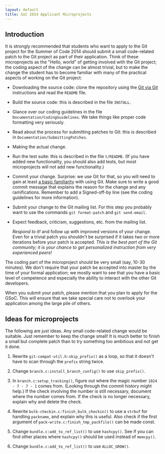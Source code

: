```yaml
---
layout: default
title: SoC 2014 Applicant Microprojects
---
```


## Introduction

It is strongly recommended that students who want to apply to the Git
project for the Summer of Code 2014 should submit a small code-related
patch to the Git project as part of their application.  Think of these
microprojects as the "Hello, world" of getting involved with the Git
project; the coding aspect of the change can be almost trivial, but to
make the change the student has to become familiar with many of the
practical aspects of working on the Git project:

* Downloading the source code: clone the repository using the
  [Git via Git](http://git-scm.com/downloads) instructions and read
  the `README` file.

* Build the source code: this is described in the file `INSTALL`.

* Glance over our coding guidelines in the file
  `Documentation/CodingGuidelines`.  We take things like proper code
  formatting very seriously.

* Read about the process for submitting patches to Git: this is
  described in `Documentation/SubmittingPatches`.

* Making the actual change.

* Run the test suite: this is described in the file `t/README`.  (If
  you have added new functionality, you should also add tests, but
  most microprojects will not add new functionality.)

* Commit your change.  Surprise: we use Git for that, so you will need
  to gain at least
  [a basic familiarity](http://git-scm.com/documentation) with using
  Git.  Make sure to write a good commit message that explains the
  reason for the change and any ramifications.  Remember to add a
  Signed-off-by line (see the coding guidelines for more information).

* Submit your change to the Git mailing list.  For this step you
  probably want to use the commands `git format-patch` and `git
  send-email`.

* Expect feedback, criticism, suggestions, etc. from the mailing list.

  *Respond to it!* and follow up with improved versions of your
  change.  Even for a trivial patch you shouldn't be surprised if it
  takes two or more iterations before your patch is accepted.  *This
  is the best part of the Git community; it is your chance to get
  personalized instruction from very experienced peers!*

The coding part of the microproject should be very small (say, 10-30
minutes).  We don't require that your patch be accepted into master by
the time of your formal application; we mostly want to see that you
have a basic level of competence and especially the ability to
interact with the other Git developers.

When you submit your patch, please mention that you plan to apply for
the GSoC.  This will ensure that we take special care not to overlook
your application among the large pile of others.

## Ideas for microprojects

The following are just ideas.  Any small code-related change would be
suitable.  Just remember to keep the change small!  It is much better
to finish a small but complete patch than to try something too
ambitious and not get it done.

1.  Rewrite `git-compat-util.h:skip_prefix()` as a loop, so that it
    doesn't have to scan through the `prefix` string twice.

2.  Change `branch.c:install_branch_config()` to use `skip_prefix()`.

3.  In `branch.c:setup_tracking()`, figure out where the magic number
    `1024 - 7 - 7 - 1` comes from.  (Looking through the commit
    history might help.)  If the check involving the number is still
    necessary, document where the number comes from.  If the check is
    no longer necessary, explain why and delete the check.

4.  Rewrite `bulk-checkin.c:finish_bulk_checkin()` to use a `strbuf`
    for handling `packname`, and explain why this is useful.  Also
    check if the first argument of
    `pack-write.c:finish_tmp_packfile()` can be made const.

5.  Change `bundle.c:add_to_ref_list()` to use `hashcpy()`.  See if
    you can find other places where `hashcpy()` should be used instead
    of `memcpy()`.

6.  Change `bundle.c:add_to_ref_list()` to use `ALLOC_GROW()`.
